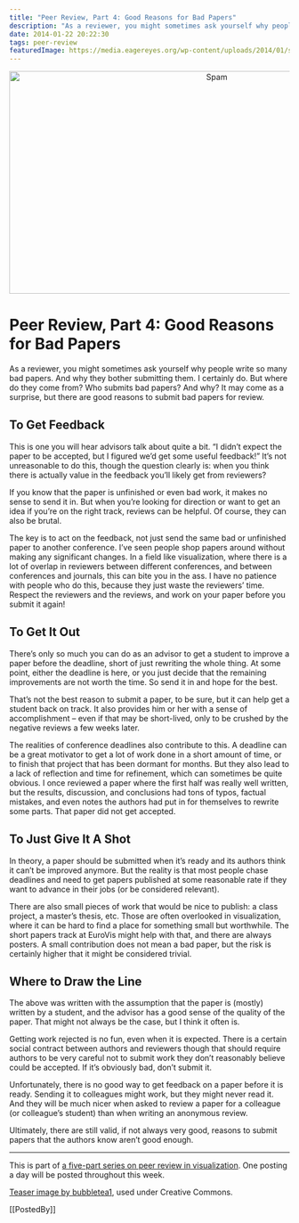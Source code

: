 ```yaml
---
title: "Peer Review, Part 4: Good Reasons for Bad Papers"
description: "As a reviewer, you might sometimes ask yourself why people write so many bad papers. And why they bother submitting them. I certainly do. But where do they come from? Who submits bad papers? And why? It may come as a surprise, but there are good reasons to submit bad papers for review."
date: 2014-01-22 20:22:30
tags: peer-review
featuredImage: https://media.eagereyes.org/wp-content/uploads/2014/01/spam.jpg
---
```


<p align="center"><img class="aligncenter size-medium wp-image-3080" alt="Spam" src="https://media.eagereyes.org/wp-content/uploads/2014/01/spam-730x400.jpg" width="730" height="400" /></p>

# Peer Review, Part 4: Good Reasons for Bad Papers

As a reviewer, you might sometimes ask yourself why people write so many bad papers. And why they bother submitting them. I certainly do. But where do they come from? Who submits bad papers? And why? It may come as a surprise, but there are good reasons to submit bad papers for review.

## To Get Feedback

This is one you will hear advisors talk about quite a bit. “I didn’t expect the paper to be accepted, but I figured we’d get some useful feedback!” It’s not unreasonable to do this, though the question clearly is: when you think there is actually value in the feedback you’ll likely get from reviewers?

If you know that the paper is unfinished or even bad work, it makes no sense to send it in. But when you’re looking for direction or want to get an idea if you’re on the right track, reviews can be helpful. Of course, they can also be brutal.

The key is to act on the feedback, not just send the same bad or unfinished paper to another conference. I’ve seen people shop papers around without making any significant changes. In a field like visualization, where there is a lot of overlap in reviewers between different conferences, and between conferences and journals, this can bite you in the ass. I have no patience with people who do this, because they just waste the reviewers’ time. Respect the reviewers and the reviews, and work on your paper before you submit it again!

## To Get It Out

There’s only so much you can do as an advisor to get a student to improve a paper before the deadline, short of just rewriting the whole thing. At some point, either the deadline is here, or you just decide that the remaining improvements are not worth the time. So send it in and hope for the best.

That’s not the best reason to submit a paper, to be sure, but it can help get a student back on track. It also provides him or her with a sense of accomplishment – even if that may be short-lived, only to be crushed by the negative reviews a few weeks later.

The realities of conference deadlines also contribute to this. A deadline can be a great motivator to get a lot of work done in a short amount of time, or to finish that project that has been dormant for months. But they also lead to a lack of reflection and time for refinement, which can sometimes be quite obvious. I once reviewed a paper where the first half was really well written, but the results, discussion, and conclusions had tons of typos, factual mistakes, and even notes the authors had put in for themselves to rewrite some parts. That paper did not get accepted.

## To Just Give It A Shot

In theory, a paper should be submitted when it’s ready and its authors think it can’t be improved anymore. But the reality is that most people chase deadlines and need to get papers published at some reasonable rate if they want to advance in their jobs (or be considered relevant).

There are also small pieces of work that would be nice to publish: a class project, a master’s thesis, etc. Those are often overlooked in visualization, where it can be hard to find a place for something small but worthwhile. The short papers track at EuroVis might help with that, and there are always posters. A small contribution does not mean a bad paper, but the risk is certainly higher that it might be considered trivial.

## Where to Draw the Line

The above was written with the assumption that the paper is (mostly) written by a student, and the advisor has a good sense of the quality of the paper. That might not always be the case, but I think it often is.

Getting work rejected is no fun, even when it is expected. There is a certain social contract between authors and reviewers though that should require authors to be very careful not to submit work they don’t reasonably believe could be accepted. If it’s obviously bad, don’t submit it.

Unfortunately, there is no good way to get feedback on a paper before it is ready. Sending it to colleagues might work, but they might never read it. And they will be much nicer when asked to review a paper for a colleague (or colleague’s student) than when writing an anonymous review.

Ultimately, there are still valid, if not always very good, reasons to submit papers that the authors know aren’t good enough.

<hr />

This is part of <a href="/tag/peer-review">a five-part series on peer review in visualization</a>. One posting a day will be posted throughout this week.

<a href="http://www.flickr.com/photos/bubbletea/7737891162/">Teaser image by bubbletea1</a>, used under Creative Commons.

[[PostedBy]]

